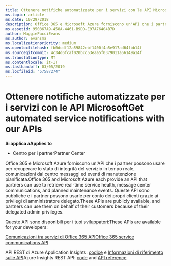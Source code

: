 ```yaml
---
title: Ottenere notifiche automatizzate per i servizi con le API Microsoft
ms.topic: article
ms.date: 10/29/2018
description: Office 365 e Microsoft Azure forniscono un'API che i partner possono usare per recuperare lo stato di integrità del servizio in tempo reale, comunicazioni dal centro messaggi ed eventi di manutenzione pianificata.
ms.assetid: 950867A9-458A-4461-B9DD-E97A76404B7D
author: MaggiePucciEvans
ms.author: evansma
ms.localizationpriority: medium
ms.openlocfilehash: fb0dcdf12a59842ebf1400f4a5e917ad64fbb14f
ms.sourcegitcommit: 4c34d6fcaf020bcc53eaa5f0379011a56149a14f
ms.translationtype: MT
ms.contentlocale: it-IT
ms.lasthandoff: 03/05/2019
ms.locfileid: "57587274"
---
```

# <a name="get-automated-service-notifications-with-our-apis"></a><span data-ttu-id="f3d0b-103">Ottenere notifiche automatizzate per i servizi con le API Microsoft</span><span class="sxs-lookup"><span data-stu-id="f3d0b-103">Get automated service notifications with our APIs</span></span>

<span data-ttu-id="f3d0b-104">**Si applica a**</span><span class="sxs-lookup"><span data-stu-id="f3d0b-104">**Applies to**</span></span>

-  <span data-ttu-id="f3d0b-105">Centro per i partner</span><span class="sxs-lookup"><span data-stu-id="f3d0b-105">Partner Center</span></span>

<span data-ttu-id="f3d0b-106">Office 365 e Microsoft Azure forniscono un'API che i partner possono usare per recuperare lo stato di integrità del servizio in tempo reale, comunicazioni dal centro messaggi ed eventi di manutenzione pianificata.</span><span class="sxs-lookup"><span data-stu-id="f3d0b-106">Office 365 and Microsoft Azure each provide an API that partners can use to retrieve real-time service health, message center communications, and planned maintenance events.</span></span> <span data-ttu-id="f3d0b-107">Queste API sono pubbliche e i partner possono usarle per conto dei propri clienti grazie ai privilegi di amministratore delegato.</span><span class="sxs-lookup"><span data-stu-id="f3d0b-107">These APIs are publicly available, and partners can use them on behalf of their customers because of their delegated admin privileges.</span></span>

<span data-ttu-id="f3d0b-108">Queste API sono disponibili per i tuoi sviluppatori:</span><span class="sxs-lookup"><span data-stu-id="f3d0b-108">These APIs are available for your developers:</span></span>

[<span data-ttu-id="f3d0b-109">Comunicazioni tra servizi di Office 365 API</span><span class="sxs-lookup"><span data-stu-id="f3d0b-109">Office 365 service communications API</span></span>](https://go.microsoft.com/fwlink/p/?LinkId=616899)

<span data-ttu-id="f3d0b-110">API REST di Azure Application Insights: [codice](https://go.microsoft.com/fwlink/p/?LinkId=617299) e [Informazioni di riferimento sulle API](https://go.microsoft.com/fwlink/p/?LinkId=617300)</span><span class="sxs-lookup"><span data-stu-id="f3d0b-110">Azure Insights REST API: [code](https://go.microsoft.com/fwlink/p/?LinkId=617299) and [API reference](https://go.microsoft.com/fwlink/p/?LinkId=617300)</span></span>

 

 




